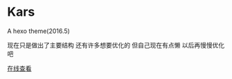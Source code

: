 # Kars
A hexo theme(2016.5)

现在只是做出了主要结构  还有许多想要优化的  但自己现在有点懒  以后再慢慢优化吧

[在线查看](http://fohui.github.io/)
